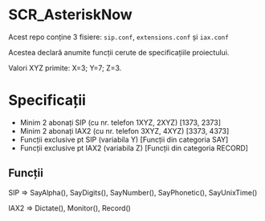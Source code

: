 # SCR_AsteriskNow
Acest repo conține 3 fisiere: `sip.conf`, `extensions.conf` și `iax.conf`

Acestea declară anumite funcții cerute de specificațiile proiectului.

Valori XYZ primite: X=3; Y=7; Z=3.

# Specificații
* Minim 2 abonați SIP (cu nr. telefon 1XYZ, 2XYZ) [1373, 2373]
* Minim 2 abonați IAX2 (cu nr. telefon 3XYZ, 4XYZ) [3373, 4373]
* Funcții exclusive pt SIP (variabila Y) [Funcții din categoria SAY]
* Funcții exclusive pt IAX2 (variabila Z) [Funcții din categoria RECORD]

## Funcții 
SIP => SayAlpha(), SayDigits(), SayNumber(), SayPhonetic(), SayUnixTime()

IAX2 => Dictate(), Monitor(), Record()
